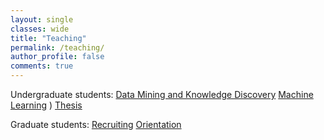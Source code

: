 ```yaml
---
layout: single
classes: wide
title: "Teaching"
permalink: /teaching/
author_profile: false
comments: true
---
```


Undergraduate students: [Data Mining and Knowledge Discovery](https://XMUDM.github.io/teaching/kdd) [Machine Learning](https://XMUDM.github.io/teaching/ml) ) [Thesis](https://XMUDM.github.io/teaching/thesis) 

Graduate students: [Recruiting](https://XMUDM.github.io/teaching/recruit) [Orientation](https://XMUDM.github.io/teaching/orientation) 

